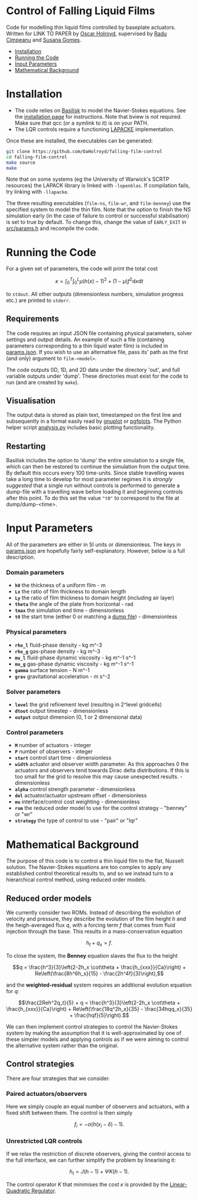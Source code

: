 # Control of Falling Liquid Films

Code for modelling thin liquid films controlled by baseplate actuators. Written for LINK TO PAPER by [Oscar Holroyd](https://warwick.ac.uk/fac/sci/hetsys/people/studentscohort3/holroyd/), supervised by [Radu Cimpeanu](https://warwick.ac.uk/fac/sci/maths/people/staff/cimpeanu/) and [Susana Gomes](https://warwick.ac.uk/fac/sci/maths/people/staff/gomes).

- [Installation](#installation)
- [Running the Code](#running-the-code)
- [Input Parameters](#input-parameters)
- [Mathematical Background](#mathematical-background)


# Installation
* The code relies on [Basilisk](<http://basilisk.fr/>) to model the Navier-Stokes equations. See the [installation page](<http://basilisk.fr/src/INSTALL>) for instructions. Note that bview is *not* required. Make sure that qcc (or a symlink to it) is on your PATH.
* The LQR controls require a functioning [LAPACKE](https://netlib.org/lapack/lapacke.html) implementation.

Once these are installed, the executables can be generated:
```bash
git clone https://github.com/OaHolroyd/falling-film-control
cd falling-film-control
make source
make
```
Note that on some systems (eg the University of Warwick's SCRTP resources) the LAPACK library is linked with `-lopenblas`. If compilation fails, try linking with `-llapacke`.

The three resulting executables (`film-ns`, `film-wr`, and `film-benney`) use the specified system to model the thin film. Note that the option to finish the NS simulation early (in the case of failure to control or successful stabilisation) is set to true by default. To change this, change the value of `EARLY_EXIT` in [src/params.h](src/params.h) and recompile the code.


# Running the Code

For a given set of parameters, the code will print the total cost
```math
\kappa = \int_0^T \int_0^L \mu (h(x)-1)^2 + (1-\mu) f^2 \text{d}x \text{d}t
```
to `stdout`. All other outputs (dimensionless numbers, simulation progress etc.) are printed to `stderr`.

## Requirements
The code requires an input JSON file containing physical parameters, solver settings and output details. An example of such a file (containing parameters corresponding to a thin liquid water film) is included in [params.json](params.json). If you wish to use an alternative file, pass its' path as the first (and only) argument to `film-<model>`.

The code outputs 0D, 1D, and 2D data under the directory 'out', and full variable outputs under 'dump'. These directories must exist for the code to run (and are created by `make`).

## Visualisation
The output data is stored as plain text, timestamped on the first line and subsequently in a format easily read by [gnuplot](http://www.gnuplot.info/) or [pgfplots](https://ctan.org/pkg/pgfplots). The Python helper script [analysis.py](analysis.py) includes basic plotting functionality.

## Restarting
Basilisk includes the option to 'dump' the entire simulation to a single file, which can then be restored to continue the simulation from the output time. By default this occurs every 100 time-units. Since stable travelling waves take a long time to develop for most parameter regimes it is *strongly suggested* that a single run without controls is performed to generate a dump-file with a travelling wave before loading it and beginning controls after this point. To do this set the value `"t0"` to correspond to the file at dump/dump-\<time\>.


# Input Parameters
All of the parameters are either in SI units or dimensionless. The keys in [params.json](params.json) are hopefully fairly self-explanatory. However, below is a full description.

### Domain parameters
* **`h0`** the thickness of a uniform film - m
* **`Lx`** the ratio of film thickness to domain length
* **`Ly`** the ratio of film thickness to domain height (including air layer)
* **`theta`** the angle of the plate from horizontal - rad
* **`tmax`** the simulation end time - dimensionless
* **`t0`** the start time (either 0 or matching a [dump file](#restarting)) - dimensionless

### Physical parameters
* **`rho_l`** fluid-phase density - kg m^-3
* **`rho_g`** gas-phase density - kg m^-3
* **`mu_l`** fluid-phase dynamic viscosity - kg m^-1 s^-1
* **`mu_g`** gas-phase dynamic viscosity - kg m^-1 s^-1
* **`gamma`** surface tension - N m^-1
* **`grav`** gravitational acceleration - m s^-2

### Solver parameters
* **`level`** the grid refinement level (resulting in 2^level gridcells)
* **`dtout`** output timestep - dimensionless
* **`output`** output dimension (0, 1 or 2 dimensional data)

### Control parameters
* **`M`** number of actuators - integer
* **`P`** number of observers - integer
* **`start`** control start time - dimensionless
* **`width`** actuator and observer width parameter. As this approaches 0 the actuators and observers tend towards Dirac delta distributions. If this is too small for the grid to resolve this may cause unexpected results. - dimensionless
* **`alpha`** control strength parameter - dimensionless
* **`del`** actuator/actuator upstream offset - dimensionless
* **`mu`** interface/control cost weighting - dimensionless
* **`rom`** the reduced order model to use for the control strategy - "benney" or "wr"
* **`strategy`** the type of control to use - "pair" or "lqr"


# Mathematical Background
The purpose of this code is to control a thin liquid film to the flat, Nusselt solution. The Navier-Stokes equations are too complex to apply any established control theoretical results to, and so we instead turn to a hierarchical control method, using reduced order models.

## Reduced order models
We currently consider two ROMs. Instead of describing the evolution of velocity and pressure, they describe the evolution of the film height $h$ and the heigh-averaged flux $q$, with a forcing term $f$ that comes from fluid injection through the base. This results in a mass-conservation equation
```math
h_t + q_x = f.
```

To close the system, the **Benney** equation slaves the flux to the height
```math
q = \frac{h^3}{3}\left(2-2h_x \cot\theta + \frac{h_{xxx}}{Ca}\right) + Re\left(\frac{8h^6h_x}{15} - \frac{2h^4f}{3}\right),
```
and the **weighted-residual** system requires an additional evolution equation for $q$:
```math
\frac{2Reh^2q_t}{5} + q = \frac{h^3}{3}\left(2-2h_x \cot\theta + \frac{h_{xxx}}{Ca}\right) + Re\left(\frac{18q^2h_x}{35} - \frac{34hqq_x}{35} + \frac{hqf}{5}\right).
```

We can then implement control strategies to control the Navier-Stokes system by making the assumption that it is well-approximated by one of these simpler models and applying controls as if we were aiming to control the alternative system rather than the original.

## Control strategies
There are four strategies that we consider.

### Paired actuators/observers
Here we simply couple an equal number of observers and actuators, with a fixed shift between them. The control is then simply
```math
f_i = -\alpha \left(h(x_i - \delta) - 1\right).
```

### Unrestricted LQR controls
If we relax the restriction of discrete observers, giving the control access to the full interface, we can further simplify the problem by linearising it:
```math
h_t = J(h-1) + \Psi K(h-1).
```
The control operator $K$ that minimises the cost $\kappa$ is provided by the [Linear-Quadratic Regulator](https://en.wikipedia.org/wiki/Linear%E2%80%93quadratic_regulator).
